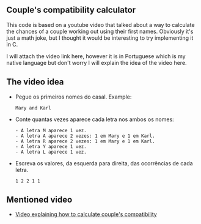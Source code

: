 ## Couple's compatibility calculator

This code is based on a youtube video that talked about a way to calculate the chances of a couple working out using their first names. Obviously it's just a math joke, but I thought it would be interesting to try implementing it in C.

I will attach the video link here, however it is in Portuguese which is my native language but don't worry I will explain the idea of the video here.

## The video idea

- Pegue os primeiros nomes do casal. Example:
    ```
    Mary and Karl
    ```      
- Conte quantas vezes aparece cada letra nos ambos os nomes:
    ```
    - A letra M aparece 1 vez.
    - A letra A aparece 2 vezes: 1 em Mary e 1 em Karl.
    - A letra R aparece 2 vezes: 1 em Mary e 1 em Karl.
    - A letra Y aparece 1 vez.
    - A letra L aparece 1 vez.
    ```
- Escreva os valores, da esquerda para direita, das ocorrências de cada letra.
    ```
    1 2 2 1 1
    ```


## Mentioned video

 - [Video explaining how to calculate couple's compatibility](https://www.youtube.com/watch?v=ssbHMs6EOhs)
